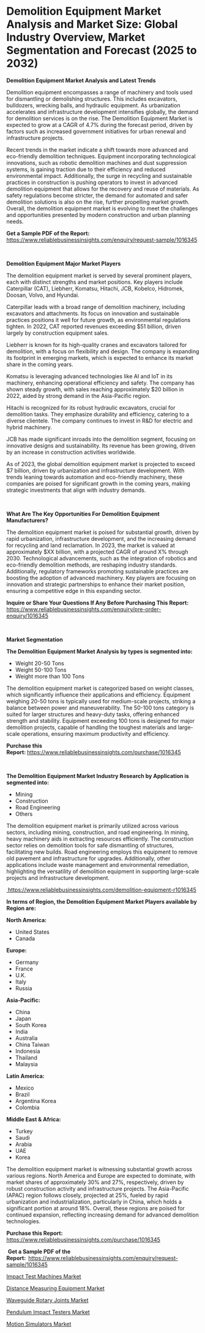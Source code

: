 <p><h1>Demolition Equipment Market Analysis and Market Size: Global Industry Overview, Market Segmentation and Forecast (2025 to 2032)</h1></p><p><strong>Demolition Equipment Market Analysis and Latest Trends</strong></p>
<p><p>Demolition equipment encompasses a range of machinery and tools used for dismantling or demolishing structures. This includes excavators, bulldozers, wrecking balls, and hydraulic equipment. As urbanization accelerates and infrastructure development intensifies globally, the demand for demolition services is on the rise. The Demolition Equipment Market is expected to grow at a CAGR of 4.7% during the forecast period, driven by factors such as increased government initiatives for urban renewal and infrastructure projects.</p><p>Recent trends in the market indicate a shift towards more advanced and eco-friendly demolition techniques. Equipment incorporating technological innovations, such as robotic demolition machines and dust suppression systems, is gaining traction due to their efficiency and reduced environmental impact. Additionally, the surge in recycling and sustainable practices in construction is pushing operators to invest in advanced demolition equipment that allows for the recovery and reuse of materials. As safety regulations become stricter, the demand for automated and safer demolition solutions is also on the rise, further propelling market growth. Overall, the demolition equipment market is evolving to meet the challenges and opportunities presented by modern construction and urban planning needs.</p></p>
<p><strong>Get a Sample PDF of the Report:&nbsp;</strong> <a href="https://www.reliablebusinessinsights.com/enquiry/request-sample/1016345?utm_campaign=115&utm_medium=2&utm_source=Github&utm_content=ia&utm_term=08042025&utm_id=demolition-equipment">https://www.reliablebusinessinsights.com/enquiry/request-sample/1016345</a></p>
<p>&nbsp;</p>
<p><strong>Demolition Equipment Major Market Players</strong></p>
<p><p>The demolition equipment market is served by several prominent players, each with distinct strengths and market positions. Key players include Caterpillar (CAT), Liebherr, Komatsu, Hitachi, JCB, Kobelco, Hidromek, Doosan, Volvo, and Hyundai.</p><p>Caterpillar leads with a broad range of demolition machinery, including excavators and attachments. Its focus on innovation and sustainable practices positions it well for future growth, as environmental regulations tighten. In 2022, CAT reported revenues exceeding $51 billion, driven largely by construction equipment sales.</p><p>Liebherr is known for its high-quality cranes and excavators tailored for demolition, with a focus on flexibility and design. The company is expanding its footprint in emerging markets, which is expected to enhance its market share in the coming years.</p><p>Komatsu is leveraging advanced technologies like AI and IoT in its machinery, enhancing operational efficiency and safety. The company has shown steady growth, with sales reaching approximately $20 billion in 2022, aided by strong demand in the Asia-Pacific region.</p><p>Hitachi is recognized for its robust hydraulic excavators, crucial for demolition tasks. They emphasize durability and efficiency, catering to a diverse clientele. The company continues to invest in R&D for electric and hybrid machinery.</p><p>JCB has made significant inroads into the demolition segment, focusing on innovative designs and sustainability. Its revenue has been growing, driven by an increase in construction activities worldwide.</p><p>As of 2023, the global demolition equipment market is projected to exceed $7 billion, driven by urbanization and infrastructure development. With trends leaning towards automation and eco-friendly machinery, these companies are poised for significant growth in the coming years, making strategic investments that align with industry demands.</p></p>
<p>&nbsp;</p>
<p><strong>What Are The Key Opportunities For Demolition Equipment Manufacturers?</strong></p>
<p><p>The demolition equipment market is poised for substantial growth, driven by rapid urbanization, infrastructure development, and the increasing demand for recycling and land reclamation. In 2023, the market is valued at approximately $XX billion, with a projected CAGR of around X% through 2030. Technological advancements, such as the integration of robotics and eco-friendly demolition methods, are reshaping industry standards. Additionally, regulatory frameworks promoting sustainable practices are boosting the adoption of advanced machinery. Key players are focusing on innovation and strategic partnerships to enhance their market position, ensuring a competitive edge in this expanding sector.</p></p>
<p><strong>Inquire or Share Your Questions If Any Before Purchasing This Report:</strong> <a href="https://www.reliablebusinessinsights.com/enquiry/pre-order-enquiry/1016345?utm_campaign=115&utm_medium=2&utm_source=Github&utm_content=ia&utm_term=08042025&utm_id=demolition-equipment">https://www.reliablebusinessinsights.com/enquiry/pre-order-enquiry/1016345</a></p>
<p>&nbsp;</p>
<p><strong>Market Segmentation</strong></p>
<p><strong>The Demolition Equipment Market Analysis by types is segmented into:</strong></p>
<p><ul><li>Weight 20-50 Tons</li><li>Weight 50-100 Tons</li><li>Weight more than 100 Tons</li></ul></p>
<p><p>The demolition equipment market is categorized based on weight classes, which significantly influence their applications and efficiency. Equipment weighing 20-50 tons is typically used for medium-scale projects, striking a balance between power and maneuverability. The 50-100 tons category is suited for larger structures and heavy-duty tasks, offering enhanced strength and stability. Equipment exceeding 100 tons is designed for major demolition projects, capable of handling the toughest materials and large-scale operations, ensuring maximum productivity and efficiency.</p></p>
<p><strong>Purchase this Report:&nbsp;</strong><a href="https://www.reliablebusinessinsights.com/purchase/1016345?utm_campaign=115&utm_medium=2&utm_source=Github&utm_content=ia&utm_term=08042025&utm_id=demolition-equipment">https://www.reliablebusinessinsights.com/purchase/1016345</a></p>
<p>&nbsp;</p>
<p><strong>The Demolition Equipment Market Industry Research by Application is segmented into:</strong></p>
<p><ul><li>Mining</li><li>Construction</li><li>Road Engineering</li><li>Others</li></ul></p>
<p><p>The demolition equipment market is primarily utilized across various sectors, including mining, construction, and road engineering. In mining, heavy machinery aids in extracting resources efficiently. The construction sector relies on demolition tools for safe dismantling of structures, facilitating new builds. Road engineering employs this equipment to remove old pavement and infrastructure for upgrades. Additionally, other applications include waste management and environmental remediation, highlighting the versatility of demolition equipment in supporting large-scale projects and infrastructure development.</p></p>
<p><a href="https://www.reliablebusinessinsights.com/demolition-equipment-r1016345?utm_campaign=115&utm_medium=2&utm_source=Github&utm_content=ia&utm_term=08042025&utm_id=demolition-equipment">&nbsp;https://www.reliablebusinessinsights.com/demolition-equipment-r1016345</a></p>
<p><strong>In terms of Region, the Demolition Equipment Market Players available by Region are:</strong></p>
<p>
    <p> <strong> North America: </strong>
        <ul>
            <li>United States</li>
            <li>Canada</li>
        </ul>
        </p> 
    <p> <strong> Europe: </strong>
        <ul>
            <li>Germany</li>
            <li>France</li>
            <li>U.K.</li>
            <li>Italy</li>
            <li>Russia</li>
        </ul>
        </p> 
    <p> <strong> Asia-Pacific: </strong>
        <ul>
            <li>China</li>
            <li>Japan</li>
            <li>South Korea</li>
            <li>India</li>
            <li>Australia</li>
            <li>China Taiwan</li>
            <li>Indonesia</li>
            <li>Thailand</li>
            <li>Malaysia</li>
        </ul>
        </p> 
    <p> <strong> Latin America: </strong>
        <ul>
            <li>Mexico</li>
            <li>Brazil</li>
            <li>Argentina Korea</li>
            <li>Colombia</li>
        </ul>
        </p> 
    <p> <strong> Middle East & Africa: </strong>
        <ul>
            <li>Turkey</li>
            <li>Saudi</li>
            <li>Arabia</li>
            <li>UAE</li>
            <li>Korea</li>
        </ul>
    </p>
    </p>
<p><p>The demolition equipment market is witnessing substantial growth across various regions. North America and Europe are expected to dominate, with market shares of approximately 30% and 27%, respectively, driven by robust construction activity and infrastructure projects. The Asia-Pacific (APAC) region follows closely, projected at 25%, fueled by rapid urbanization and industrialization, particularly in China, which holds a significant portion at around 18%. Overall, these regions are poised for continued expansion, reflecting increasing demand for advanced demolition technologies.</p></p>
<p><strong>Purchase this Report: </strong><a href="https://www.reliablebusinessinsights.com/purchase/1016345?utm_campaign=115&utm_medium=2&utm_source=Github&utm_content=ia&utm_term=08042025&utm_id=demolition-equipment">https://www.reliablebusinessinsights.com/purchase/1016345</a></p>
<p>&nbsp;<strong>Get a Sample PDF of the Report:&nbsp;&nbsp;</strong><a href="https://www.reliablebusinessinsights.com/enquiry/request-sample/1016345?utm_campaign=115&utm_medium=2&utm_source=Github&utm_content=ia&utm_term=08042025&utm_id=demolition-equipment">https://www.reliablebusinessinsights.com/enquiry/request-sample/1016345</a></p>
<p><strong></strong></p>
<p><p><a href="https://github.com/trossdushi7u/Market-Research-Report-List-1/blob/main/impact-test-machines-market.md?utm_campaign=115&utm_medium=2&utm_source=Github&utm_content=ia&utm_term=08042025&utm_id=demolition-equipment">Impact Test Machines Market</a></p><p><a href="https://github.com/gavalegeyndt26/Market-Research-Report-List-1/blob/main/distance-measuring-equipment-market.md?utm_campaign=115&utm_medium=2&utm_source=Github&utm_content=ia&utm_term=08042025&utm_id=demolition-equipment">Distance Measuring Equipment Market</a></p><p><a href="https://github.com/boonegoicks7/Market-Research-Report-List-1/blob/main/waveguide-rotary-joints-market.md?utm_campaign=115&utm_medium=2&utm_source=Github&utm_content=ia&utm_term=08042025&utm_id=demolition-equipment">Waveguide Rotary Joints Market</a></p><p><a href="https://github.com/abuegalawixo/Market-Research-Report-List-1/blob/main/pendulum-impact-testers-market.md?utm_campaign=115&utm_medium=2&utm_source=Github&utm_content=ia&utm_term=08042025&utm_id=demolition-equipment">Pendulum Impact Testers Market</a></p><p><a href="https://github.com/cernkomlkawi/Market-Research-Report-List-1/blob/main/motion-simulators-market.md?utm_campaign=115&utm_medium=2&utm_source=Github&utm_content=ia&utm_term=08042025&utm_id=demolition-equipment">Motion Simulators Market</a></p></p>